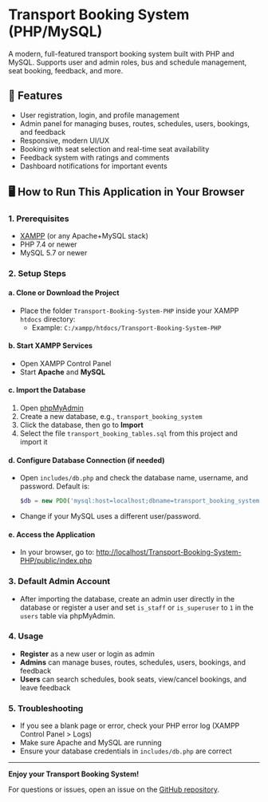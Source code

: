 # Transport Booking System (PHP/MySQL)

A modern, full-featured transport booking system built with PHP and MySQL. Supports user and admin roles, bus and schedule management, seat booking, feedback, and more.

## 🚀 Features
- User registration, login, and profile management
- Admin panel for managing buses, routes, schedules, users, bookings, and feedback
- Responsive, modern UI/UX
- Booking with seat selection and real-time seat availability
- Feedback system with ratings and comments
- Dashboard notifications for important events

## 🖥️ How to Run This Application in Your Browser

### 1. Prerequisites
- [XAMPP](https://www.apachefriends.org/index.html) (or any Apache+MySQL stack)
- PHP 7.4 or newer
- MySQL 5.7 or newer

### 2. Setup Steps

#### a. Clone or Download the Project
- Place the folder `Transport-Booking-System-PHP` inside your XAMPP `htdocs` directory:
  - Example: `C:/xampp/htdocs/Transport-Booking-System-PHP`

#### b. Start XAMPP Services
- Open XAMPP Control Panel
- Start **Apache** and **MySQL**

#### c. Import the Database
1. Open [phpMyAdmin](http://localhost/phpmyadmin)
2. Create a new database, e.g., `transport_booking_system`
3. Click the database, then go to **Import**
4. Select the file `transport_booking_tables.sql` from this project and import it

#### d. Configure Database Connection (if needed)
- Open `includes/db.php` and check the database name, username, and password. Default is:
  ```php
  $db = new PDO('mysql:host=localhost;dbname=transport_booking_system', 'root', '');
  ```
- Change if your MySQL uses a different user/password.

#### e. Access the Application
- In your browser, go to: [http://localhost/Transport-Booking-System-PHP/public/index.php](http://localhost/Transport-Booking-System-PHP/public/index.php)

### 3. Default Admin Account
- After importing the database, create an admin user directly in the database or register a user and set `is_staff` or `is_superuser` to `1` in the `users` table via phpMyAdmin.

### 4. Usage
- **Register** as a new user or login as admin
- **Admins** can manage buses, routes, schedules, users, bookings, and feedback
- **Users** can search schedules, book seats, view/cancel bookings, and leave feedback

### 5. Troubleshooting
- If you see a blank page or error, check your PHP error log (XAMPP Control Panel > Logs)
- Make sure Apache and MySQL are running
- Ensure your database credentials in `includes/db.php` are correct

---

**Enjoy your Transport Booking System!**

For questions or issues, open an issue on the [GitHub repository](https://github.com/Yxkong04/TWT-Transport-Booking-System.git). 
